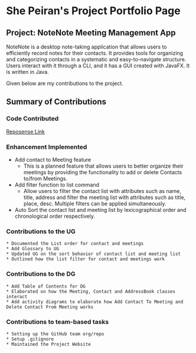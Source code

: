 # She Peiran's Project Portfolio Page

## Project: NoteNote Meeting Management App

NoteNote is a desktop note-taking application that allows users to efficiently record notes for their contacts. It provides tools for organizing and categorizing contacts in a systematic and easy-to-navigate structure. Users interact with it through a CLI, and it has a GUI created with JavaFX. It is written in Java.

Given below are my contributions to the project.

## Summary of Contributions

### Code Contributed

[Reposense Link](https://nus-cs2103-ay2324s1.github.io/tp-dashboard/?search=s-peiran&breakdown=true)

### Enhancement Implemented

* Add contact to Meeting feature
    * This is a planned feature that allows users to better organize their meetings by providing the functionality to add or delete Contacts to/from Meetings.
* Add filter function to list command
    * Allow users to filter the contact list with attributes such as name, title, address and filter the meeting list with attributes such as title, place, desc. Multiple filters can be applied simultaneously.
* Auto Sort the contact list and meeting list by lexicographical order and chronological order respectively.

### Contributions to the UG

    * Documented the List order for contact and meetings
    * Add Glossary to UG
    * Updated UG on the sort behavior of contact list and meeting list
    * Outlined how the list filter for contact and meetings work

### Contributions to the DG

    * Add Table of Contents for DG
    * Elaborated on how the Meeting, Contact and AddressBook classes interact
    * Add activity diagrams to elaborate how Add Contact To Meeting and Delete Contact From Meeting works

### Contributions to team-based tasks

    * Setting up the GitHub team org/repo
    * Setup .gitignore
    * Maintained the Project Website
